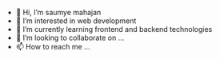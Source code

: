 - 👋 Hi, I’m saumye mahajan
- 👀 I’m interested in web development
- 🌱 I’m currently learning frontend and backend technologies
- 💞️ I’m looking to collaborate on ...
- 📫 How to reach me ...

<!---
saumyem/saumyem is a ✨ special ✨ repository because its `README.md` (this file) appears on your GitHub profile.
You can click the Preview link to take a look at your changes.
--->
